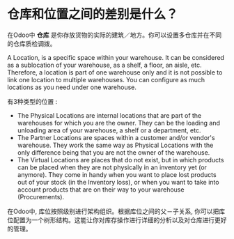 # 仓库和位置之间的差别是什么？

在Odoo中 **仓库** 是你存放货物的实际的建筑／地方。你可以设置多仓库并在不同的仓库质检调拨。

A Location, is a specific space within your warehouse. It can be considered as a sublocation of your warehouse, as a shelf, a floor, an aisle, etc. Therefore, a location is part of one warehouse only and it is not possible to link one location to multiple warehouses. You can configure as much locations as you need under one warehouse.

有3种类型的位置 :

* The Physical Locations are internal locations that are part of the warehouses for which you are the owner. They can be the loading and unloading area of your warehouse, a shelf or a department, etc.
* The Partner Locations are spaces within a customer and/or vendor's warehouse. They work the same way as Physical Locations with the only difference being that you are not the owner of the warehouse.
* The Virtual Locations are places that do not exist, but in which products can be placed when they are not physically in an inventory yet \(or anymore\). They come in handy when you want to place lost products out of your stock \(in the Inventory loss\), or when you want to take into account products that are on their way to your warehouse \(Procurements\).

在Odoo中, 库位按照级别进行架构组织。根据库位之间的父－子关系, 你可以把库位配置为一个树形结构。这能让你对库存操作进行详细的分析以及对仓库进行更好的管理。


